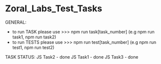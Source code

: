 # Zoral_Labs_Test_Tasks

GENERAL:
- to run TASK please use >>> npm run task[task_number] (e.g npm run task1, npm run task2) 
- to run TESTS please use >>> npm run test[task_number] (e.g npm run test1, npm run test2) 

TASK STATUS:
JS Task2 - done
JS Task1 - done
JS Task3 - done